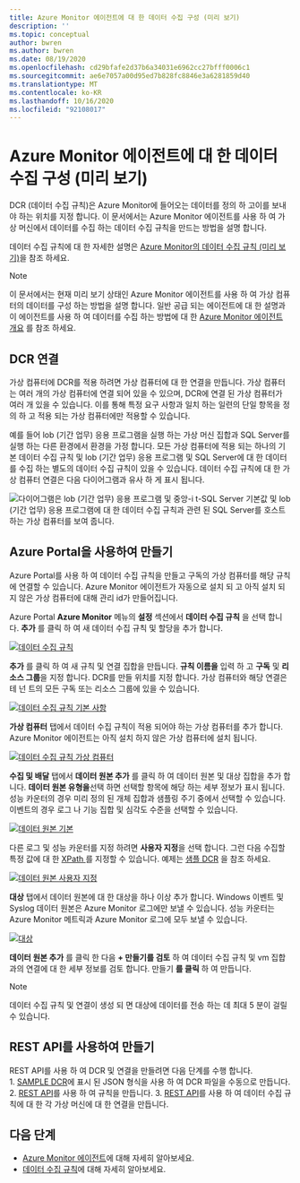 ```yaml
---
title: Azure Monitor 에이전트에 대 한 데이터 수집 구성 (미리 보기)
description: ''
ms.topic: conceptual
author: bwren
ms.author: bwren
ms.date: 08/19/2020
ms.openlocfilehash: cd29bfafe2d37b6a34031e6962cc27bfff0006c1
ms.sourcegitcommit: ae6e7057a00d95ed7b828fc8846e3a6281859d40
ms.translationtype: MT
ms.contentlocale: ko-KR
ms.lasthandoff: 10/16/2020
ms.locfileid: "92108017"
---
```

# <a name="configure-data-collection-for-the-azure-monitor-agent-preview"></a>Azure Monitor 에이전트에 대 한 데이터 수집 구성 (미리 보기)
DCR (데이터 수집 규칙)은 Azure Monitor에 들어오는 데이터를 정의 하 고이를 보내야 하는 위치를 지정 합니다. 이 문서에서는 Azure Monitor 에이전트를 사용 하 여 가상 머신에서 데이터를 수집 하는 데이터 수집 규칙을 만드는 방법을 설명 합니다.

데이터 수집 규칙에 대 한 자세한 설명은 [Azure Monitor의 데이터 수집 규칙 (미리 보기)](data-collection-rule-overview.md)을 참조 하세요.

> [!NOTE]
> 이 문서에서는 현재 미리 보기 상태인 Azure Monitor 에이전트를 사용 하 여 가상 컴퓨터의 데이터를 구성 하는 방법을 설명 합니다. 일반 공급 되는 에이전트에 대 한 설명과이 에이전트를 사용 하 여 데이터를 수집 하는 방법에 대 한 [Azure Monitor 에이전트 개요](agents-overview.md) 를 참조 하세요.


## <a name="dcr-associations"></a>DCR 연결
가상 컴퓨터에 DCR를 적용 하려면 가상 컴퓨터에 대 한 연결을 만듭니다. 가상 컴퓨터는 여러 개의 가상 컴퓨터에 연결 되어 있을 수 있으며, DCR에 연결 된 가상 컴퓨터가 여러 개 있을 수 있습니다. 이를 통해 특정 요구 사항과 일치 하는 일련의 단일 항목을 정의 하 고 적용 되는 가상 컴퓨터에만 적용할 수 있습니다. 

예를 들어 lob (기간 업무) 응용 프로그램을 실행 하는 가상 머신 집합과 SQL Server를 실행 하는 다른 환경에서 환경을 가정 합니다. 모든 가상 컴퓨터에 적용 되는 하나의 기본 데이터 수집 규칙 및 lob (기간 업무) 응용 프로그램 및 SQL Server에 대 한 데이터를 수집 하는 별도의 데이터 수집 규칙이 있을 수 있습니다. 데이터 수집 규칙에 대 한 가상 컴퓨터 연결은 다음 다이어그램과 유사 하 게 표시 됩니다.

![다이어그램은 lob (기간 업무) 응용 프로그램 및 중앙-i t-SQL Server 기본값 및 lob (기간 업무) 응용 프로그램에 대 한 데이터 수집 규칙과 관련 된 SQL Server를 호스트 하는 가상 컴퓨터를 보여 줍니다.](media/data-collection-rule-azure-monitor-agent/associations.png)

## <a name="create-using-the-azure-portal"></a>Azure Portal을 사용하여 만들기
Azure Portal를 사용 하 여 데이터 수집 규칙을 만들고 구독의 가상 컴퓨터를 해당 규칙에 연결할 수 있습니다. Azure Monitor 에이전트가 자동으로 설치 되 고 아직 설치 되지 않은 가상 컴퓨터에 대해 관리 id가 만들어집니다.

Azure Portal **Azure Monitor** 메뉴의 **설정** 섹션에서 **데이터 수집 규칙** 을 선택 합니다. **추가** 를 클릭 하 여 새 데이터 수집 규칙 및 할당을 추가 합니다.

[![데이터 수집 규칙](media/azure-monitor-agent/data-collection-rules.png)](media/azure-monitor-agent/data-collection-rules.png#lightbox)

**추가** 를 클릭 하 여 새 규칙 및 연결 집합을 만듭니다. **규칙 이름을** 입력 하 고 **구독** 및 **리소스 그룹**을 지정 합니다. DCR를 만들 위치를 지정 합니다. 가상 컴퓨터와 해당 연결은 테 넌 트의 모든 구독 또는 리소스 그룹에 있을 수 있습니다.

[![데이터 수집 규칙 기본 사항](media/azure-monitor-agent/data-collection-rule-basics.png)](media/azure-monitor-agent/data-collection-rule-basics.png#lightbox)

**가상 컴퓨터** 탭에서 데이터 수집 규칙이 적용 되어야 하는 가상 컴퓨터를 추가 합니다. Azure Monitor 에이전트는 아직 설치 하지 않은 가상 컴퓨터에 설치 됩니다.

[![데이터 수집 규칙 가상 컴퓨터](media/azure-monitor-agent/data-collection-rule-virtual-machines.png)](media/azure-monitor-agent/data-collection-rule-virtual-machines.png#lightbox)

**수집 및 배달** 탭에서 **데이터 원본 추가** 를 클릭 하 여 데이터 원본 및 대상 집합을 추가 합니다. **데이터 원본 유형을**선택 하면 선택할 항목에 해당 하는 세부 정보가 표시 됩니다. 성능 카운터의 경우 미리 정의 된 개체 집합과 샘플링 주기 중에서 선택할 수 있습니다. 이벤트의 경우 로그 나 기능 집합 및 심각도 수준을 선택할 수 있습니다. 

[![데이터 원본 기본](media/azure-monitor-agent/data-collection-rule-data-source-basic.png)](media/azure-monitor-agent/data-collection-rule-data-source-basic.png#lightbox)


다른 로그 및 성능 카운터를 지정 하려면 **사용자 지정**을 선택 합니다. 그런 다음 수집할 특정 값에 대 한 [XPath ](https://www.w3schools.com/xml/xpath_syntax.asp) 를 지정할 수 있습니다. 예제는 [샘플 DCR](data-collection-rule-overview.md#sample-data-collection-rule) 을 참조 하세요.

[![데이터 원본 사용자 지정](media/azure-monitor-agent/data-collection-rule-data-source-custom.png)](media/azure-monitor-agent/data-collection-rule-data-source-custom.png#lightbox)

**대상** 탭에서 데이터 원본에 대 한 대상을 하나 이상 추가 합니다. Windows 이벤트 및 Syslog 데이터 원본은 Azure Monitor 로그에만 보낼 수 있습니다. 성능 카운터는 Azure Monitor 메트릭과 Azure Monitor 로그에 모두 보낼 수 있습니다.

[![대상](media/azure-monitor-agent/data-collection-rule-destination.png)](media/azure-monitor-agent/data-collection-rule-destination.png#lightbox)

**데이터 원본 추가** 를 클릭 한 다음 **+ 만들기를 검토** 하 여 데이터 수집 규칙 및 vm 집합과의 연결에 대 한 세부 정보를 검토 합니다. 만들기 **를 클릭** 하 여 만듭니다.

> [!NOTE]
> 데이터 수집 규칙 및 연결이 생성 되 면 대상에 데이터를 전송 하는 데 최대 5 분이 걸릴 수 있습니다.

## <a name="createusingrestapi"></a>REST API를 사용하여 만들기
REST API를 사용 하 여 DCR 및 연결을 만들려면 다음 단계를 수행 합니다. 
1. [SAMPLE DCR](data-collection-rule-overview.md#sample-data-collection-rule)에 표시 된 JSON 형식을 사용 하 여 DCR 파일을 수동으로 만듭니다.
2. [REST API](/rest/api/monitor/datacollectionrules/create#examples)를 사용 하 여 규칙을 만듭니다.
3. [REST API](/rest/api/monitor/datacollectionruleassociations/create#examples)를 사용 하 여 데이터 수집 규칙에 대 한 각 가상 머신에 대 한 연결을 만듭니다.

## <a name="next-steps"></a>다음 단계

- [Azure Monitor 에이전트](azure-monitor-agent-overview.md)에 대해 자세히 알아보세요.
- [데이터 수집 규칙](data-collection-rule-overview.md)에 대해 자세히 알아보세요.
